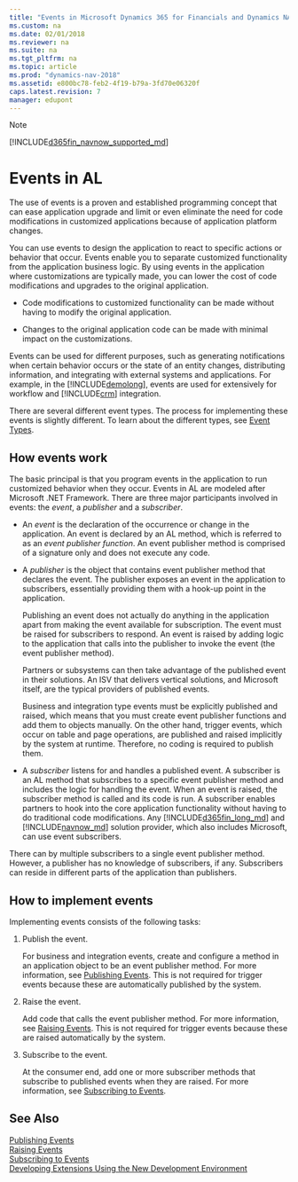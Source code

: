 ```yaml
---
title: "Events in Microsoft Dynamics 365 for Financials and Dynamics NAV"
ms.custom: na
ms.date: 02/01/2018
ms.reviewer: na
ms.suite: na
ms.tgt_pltfrm: na
ms.topic: article
ms.prod: "dynamics-nav-2018"
ms.assetid: e800bc78-feb2-4f19-b79a-3fd70e06320f
caps.latest.revision: 7
manager: edupont
---
```


> [!NOTE]  
> [!INCLUDE[d365fin_navnow_supported_md](includes/d365fin_navnow_supported_md.md)]

# Events in AL
The use of events is a proven and established programming concept that can ease application upgrade and limit or even eliminate the need for code modifications in customized applications because of application platform changes.  

You can use events to design the application to react to specific actions or behavior that occur. Events enable you to separate customized functionality from the application business logic. By using events in the application where customizations are typically made, you can lower the cost of code modifications and upgrades to the original application.  
  
-   Code modifications to customized functionality can be made without having to modify the original application.  
  
-   Changes to the original application code can be made with minimal impact on the customizations.  
  
 Events can be used for different purposes, such as generating notifications when certain behavior occurs or the state of an entity changes, distributing information, and integrating with external systems and applications. For example, in the [!INCLUDE[demolong](includes/demolong_md.md)], events are used for extensively for workflow and [!INCLUDE[crm](includes/crm_md.md)] integration.

 There are several different event types. The process for implementing these events is slightly different. To learn about the different types, see [Event Types](devenv-event-types.md).
  
## How events work  
 The basic principal is that you program events in the application to run customized behavior when they occur. Events in AL are modeled after Microsoft .NET Framework. There are three major participants involved in events: the *event*, a *publisher* and a *subscriber*.  
  
-   An *event* is the declaration of the occurrence or change in the application. An event is declared by an AL method, which is referred to as an *event publisher function*. An event publisher method is comprised of a signature only and does not execute any code.
  
-   A *publisher* is the object that contains event publisher method that declares the event. The publisher exposes an event in the application to subscribers, essentially providing them with a hook-up point in the application.  
  
     Publishing an event does not actually do anything in the application apart from making the event available for subscription. The event must be raised for subscribers to respond. An event is raised by adding logic to the application that calls into the publisher to invoke the event \(the event publisher method\).  
  
     Partners or subsystems can then take advantage of the published event in their solutions. An ISV that delivers vertical solutions, and Microsoft itself, are the typical providers of published events.  
  
     Business and integration type events must be explicitly published and raised, which means that you must create event publisher functions and add them to objects manually. On the other hand, trigger events, which occur on table and page operations, are published and raised implicitly by the system at runtime. Therefore, no coding is required to publish them.  
  
-   A *subscriber* listens for and handles a published event. A subscriber is an AL method that subscribes to a specific event publisher method and includes the logic for handling the event. When an event is raised, the subscriber method is called and its code is run. A subscriber enables partners to hook into the core application functionality without having to do traditional code modifications. Any [!INCLUDE[d365fin_long_md](includes/navnow_md.md)] and [!INCLUDE[navnow_md](includes/navnow_md.md)] solution provider, which also includes Microsoft, can use event subscribers.  
  
 There can by multiple subscribers to a single event publisher method. However, a publisher has no knowledge of subscribers, if any. Subscribers can reside in different parts of the application than publishers.  
  
## How to implement events  
 Implementing events consists of the following tasks:  
  
1.  Publish the event.  
  
     For business and integration events, create and configure a method in an application object to be an event publisher method. For more information, see [Publishing Events](devenv-publishing-events.md). This is not required for trigger events because these are automatically published by the system. 
  
2.  Raise the event.  
  
     Add code that calls the event publisher method. For more information, see [Raising Events](devenv-raising-events.md). This is not required for trigger events because these are raised automatically by the system.
  
3.  Subscribe to the event.  
  
     At the consumer end, add one or more subscriber methods that subscribe to published events when they are raised. For more information, see [Subscribing to Events](devenv-subscribing-to-events.md).  
  
  
## See Also  
[Publishing Events](devenv-publishing-events.md)  
[Raising Events](devenv-raising-events.md)  
[Subscribing to Events](devenv-subscribing-to-events.md)  
[Developing Extensions Using the New Development Environment](devenv-dev-overview.md)  
<!--NAV
[Debugging Events](devenv-debugging-events.md)  
[Best Practices with Microsoft Dynamics 365 for Financials](devenv-events-best-practices.md)  
 [Walkthrough: Publishing, Raising, and Subcribing to an Event in Microsoft Dynamics NAV](Walkthrough--Publishing--Raising--and-Subcribing-to-an-Event-in-Microsoft-Dynamics-NAV.md)  
[Walkthrough: Implementing New Workflow Events and Responses](Walkthrough--Implementing-New-Workflow-Events-and-Responses.md)  -->